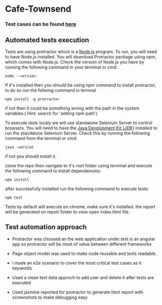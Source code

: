 # Cafe-Townsend

### Test cases can be found [here](https://github.com/KhaldAttya/Cafe-Townsend/blob/master/test-cases/cafe-townsend%20test%20cases.pdf)

## Automated tests execution
Tests are using protractor which is a [Node.js](https://nodejs.org/en/) program. To run, you will need to have Node.js installed. You will download Protractor package using npm, which comes with Node.js. Check the version of Node.js you have by running the following command in your terminal or cmd:
```
node --version.
```
If it's installed then you should be using npm command to install protractor, to do so run the follwing command in termnal
```
npm install -g protractor
```
if not then it could be something wrong with the path in the system variables.( Hint: search for 'setting npm path')

To execute tests localy we will use standalone Selenium Server to control browsers. You will need to have the [Java Development Kit (JDK)](https://www.oracle.com/java/technologies/javase-downloads.html) installed to run the standalone Selenium Server. Check this by running the following command from the terminal or cmd:
```
java -version
```
if not you should install it.

clone the repo then navigate to it's root folder using terminal and execute the following command to install dependencies: 
```
npm install
```
after successfully installed run the following command to execute tests: 
```
npm test
```
Tests by default will execute on chrome, make sure it's installed. the report will be generated on repot/ folder to view open index.html file.

## Test automation approach
* Protractor was choosed as the web application under test is an angular app so protractor will be most of value between different frameworks

* Page object model was used to make code reusable and tests readable.

* I made an e2e scenario to cover the most critical test cases as it keywords

* Used a clean test data approch to add user and delete it after tests are executed

* Used jasmine reported for protractor to generate html report with screenshots to make debugging easy
